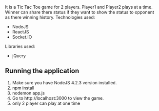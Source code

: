 It is a Tic Tac Toe game for 2 players. Player1 and Player2 plays at a time.  Winner can share there status if they want to show the status to opponent as there winning history.
Technologies used:

* NodeJS
* ReactJS
* Socket.IO

Libraries used:

* jQuery


## Running the application

1. Make sure you have NodeJS  4.2.3 version installed.
2. npm install
3. nodemon app.js
4. Go to http://localhost:3000 to view the game.
5. only 2 player can play at one time